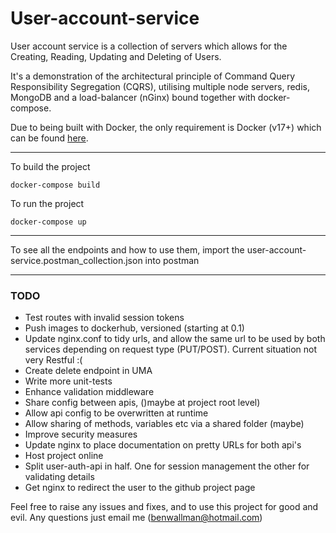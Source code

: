 # User-account-service #

User account service is a collection of servers which allows for the Creating, Reading, Updating and Deleting of Users.

It's a demonstration of the architectural principle of Command Query Responsibility Segregation (CQRS), utilising multiple node servers, redis, MongoDB and a load-balancer (nGinx) bound together with docker-compose.

Due to being built with Docker, the only requirement is Docker (v17+) which can be found [here](https://www.docker.com/get-docker).


----------

To build the project

```
docker-compose build
```

To run the project

```
docker-compose up
```


----------

To see all the endpoints and how to use them, import the user-account-service.postman_collection.json into postman


----------

### TODO
 - Test routes with invalid session tokens
 - Push images to dockerhub, versioned (starting at 0.1)
 - Update nginx.conf to tidy urls, and allow the same url to be used by both services depending on request type (PUT/POST). Current situation not very Restful :(
 - Create delete endpoint in UMA
 - Write more unit-tests
 - Enhance validation middleware
 - Share config between apis, ()maybe at project root level)
 - Allow api config to be overwritten at runtime
 - Allow sharing of methods, variables etc via a shared folder (maybe)
 - Improve security measures
 - Update nginx to place documentation on pretty URLs for both api's 
 - Host project online
 - Split user-auth-api in half. One for session management the other for validating details
 - Get nginx to redirect the user to the github project page


Feel free to raise any issues and fixes, and to use this project for good and evil. Any questions just email me (benwallman@hotmail.com)
